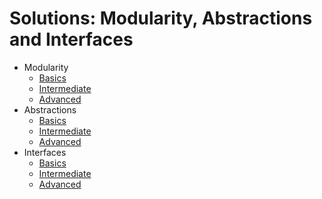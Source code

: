 # Solutions: Modularity, Abstractions and Interfaces


- Modularity
  - [Basics](modularity-basics/README.md)
  - [Intermediate](modularity-intermediate/README.md)
  - [Advanced](modularity-advanced.md)
- Abstractions
  - [Basics](abstractions-basics.md)
  - [Intermediate](abstractions-intermediate.md)
  - [Advanced](abstractions-advanced.md)
- Interfaces
  - [Basics](interfaces-basics.md)
  - [Intermediate](interfaces-intermediate.md)
  - [Advanced](interfaces-advanced.md)
